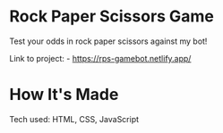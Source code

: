 # Rock Paper Scissors Game
Test your odds in rock paper scissors against my bot!

Link to project: - https://rps-gamebot.netlify.app/

# How It's Made
Tech used: HTML, CSS, JavaScript